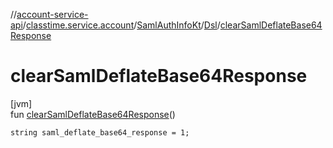 //[account-service-api](../../../../index.md)/[classtime.service.account](../../index.md)/[SamlAuthInfoKt](../index.md)/[Dsl](index.md)/[clearSamlDeflateBase64Response](clear-saml-deflate-base64-response.md)

# clearSamlDeflateBase64Response

[jvm]\
fun [clearSamlDeflateBase64Response](clear-saml-deflate-base64-response.md)()

<code>string saml_deflate_base64_response = 1;</code>

